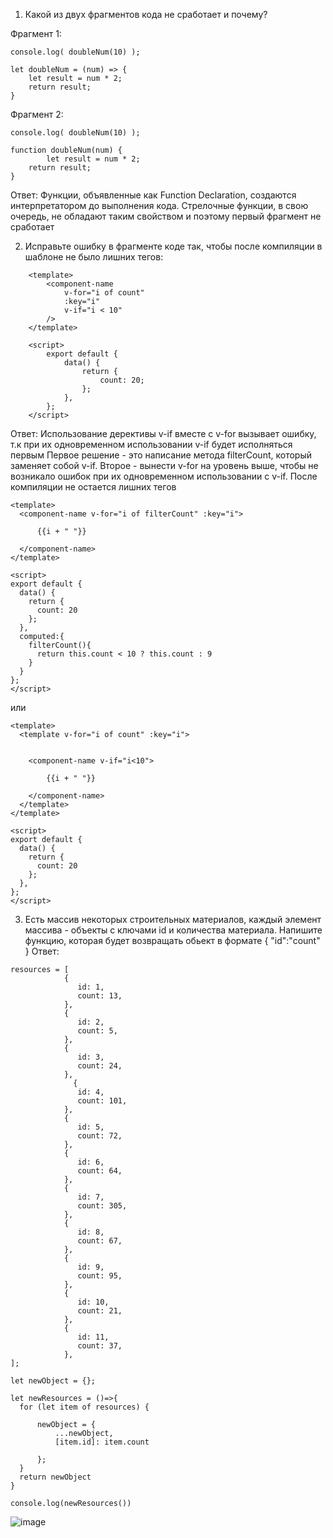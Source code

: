 1) Какой из двух фрагментов кода не сработает и почему?

Фрагмент 1:

	console.log( doubleNum(10) );

	let doubleNum = (num) => {
		let result = num * 2;
		return result;
	}
Фрагмент 2:

	console.log( doubleNum(10) );

	function doubleNum(num) {
    		let result = num * 2;
		return result;
	}
Ответ: Функции, объявленные как Function Declaration, создаются интерпретатором до выполнения кода. Стрелочные функции, в свою очередь, не обладают таким свойством и поэтому первый фрагмент не сработает

2) Исправьте ошибку в фрагменте коде так, чтобы после компиляции в шаблоне не было лишних тегов:
```
	<template>
		<component-name
			v-for="i of count" 
			:key="i"
			v-if="i < 10" 
		/>
	</template>

	<script>
		export default {
			data() {
				return {
					count: 20;
				};
			},
		};
	</script>  
```
Ответ: Использование дерективы v-if вместе с v-for вызывает ошибку, т.к при их одновременном использовании v-if будет исполняться первым
Первое решение - это написание метода filterCount, который заменяет собой v-if.
Второе - вынести v-for на уровень выше, чтобы не возникало ошибок при их одновременном использовании с v-if. После компиляции не остается лишних тегов

```
<template>
  <component-name v-for="i of filterCount" :key="i">
  
      {{i + " "}}

  </component-name>
</template>

<script>
export default {
  data() {
    return {
      count: 20
    };
  },
  computed:{
    filterCount(){
      return this.count < 10 ? this.count : 9
    }
  }
};
</script>  
```
или 
```
<template>
  <template v-for="i of count" :key="i">

  
    <component-name v-if="i<10">
    
        {{i + " "}}

    </component-name>
  </template>
</template>

<script>
export default {
  data() {
    return {
      count: 20
    };
  },
};
</script>  
```

3) Есть массив некоторых строительных материалов, каждый элемент массива - объекты с ключами id и количества материала. Напишите функцию, которая будет возвращать oбьект в формате { "id":"count" }
Ответ:

```
resources = [
			{
			   id: 1,
			   count: 13,
   			},
			{
			   id: 2,
			   count: 5,
   			}, 
			{
			   id: 3,
			   count: 24,
   			},
		      {
			   id: 4,
			   count: 101,
   			}, 
			{
			   id: 5,
			   count: 72,
   			}, 
			{
			   id: 6,
			   count: 64,
   			}, 
			{
			   id: 7,
			   count: 305,
   			}, 
			{
			   id: 8,
			   count: 67,
   			}, 
			{
			   id: 9,
			   count: 95,
   			}, 
			{
			   id: 10,
			   count: 21,
   			}, 
			{
			   id: 11,
			   count: 37,
   			},
];
		   
let newObject = {};

let newResources = ()=>{
  for (let item of resources) {
      
      newObject = {
          ...newObject,
          [item.id]: item.count
          
      };
  }
  return newObject
}

console.log(newResources())
```
![image](https://user-images.githubusercontent.com/71041667/193363034-9e70233a-5513-40be-ae4f-99b0bcd2ffaf.png)
